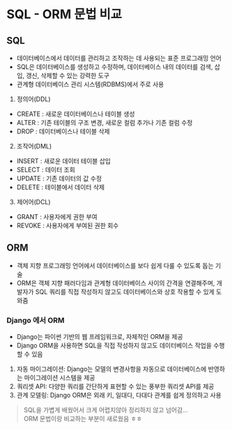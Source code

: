 # SQL - ORM 문법 비교

## SQL 
- 데이터베이스에서 데이터를 관리하고 조작하는 데 사용되는 표준 프로그래밍 언어
- SQL은 데이터베이스를 생성하고 수정하며, 데이터베이스 내의 데이터를 검색, 삽입, 갱신, 삭제할 수 있는 강력한 도구
- 관계형 데이터베이스 관리 시스템(RDBMS)에서 주로 사용

1. 정의어(DDL)
- CREATE : 새로운 데이터베이스나 테이블 생성
- ALTER : 기존 테이블의 구조 변경, 새로운 컬럼 추가나 기존 컬럼 수정
- DROP : 데이터베이스나 테이블 삭제

2. 조작어(DML)
- INSERT : 새로운 데이터 테이블 삽입
- SELECT : 데이터 조회 
- UPDATE : 기존 데이터의 값 수정
- DELETE : 테이블에서 데이터 삭제

3. 제어어(DCL)
- GRANT : 사용자에게 권한 부여
- REVOKE : 사용자에게 부여된 권한 회수


## ORM 
- 객체 지향 프로그래밍 언어에서 데이터베이스를 보다 쉽게 다룰 수 있도록 돕는 기술
- ORM은 객체 지향 패러다임과 관계형 데이터베이스 사이의 간격을 연결해주며, 개발자가 SQL 쿼리를 직접 작성하지 않고도 데이터베이스와 상호 작용할 수 있게 도와줌

### Django 에서 ORM
- Django는 파이썬 기반의 웹 프레임워크로, 자체적인 ORM을 제공
- Django ORM을 사용하면 SQL을 직접 작성하지 않고도 데이터베이스 작업을 수행할 수 있음
1. 자동 마이그레이션: Django는 모델의 변경사항을 자동으로 데이터베이스에 반영하는 마이그레이션 시스템을 제공
2. 쿼리셋 API: 다양한 쿼리를 간단하게 표현할 수 있는 풍부한 쿼리셋 API를 제공
3. 관계 모델링: Django ORM은 외래 키, 일대다, 다대다 관계를 쉽게 정의하고 사용


> SQL을 가볍게 배웠어서 크게 어렵지않아 정리하지 않고 넘어감...   
ORM 문법이랑 비교하는 부분이 새로웠음 ㅎㅎ 